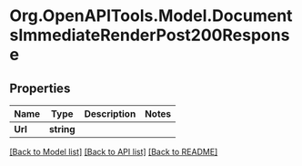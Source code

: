 # Org.OpenAPITools.Model.DocumentsImmediateRenderPost200Response

## Properties

Name | Type | Description | Notes
------------ | ------------- | ------------- | -------------
**Url** | **string** |  | 

[[Back to Model list]](../../README.md#documentation-for-models) [[Back to API list]](../../README.md#documentation-for-api-endpoints) [[Back to README]](../../README.md)

